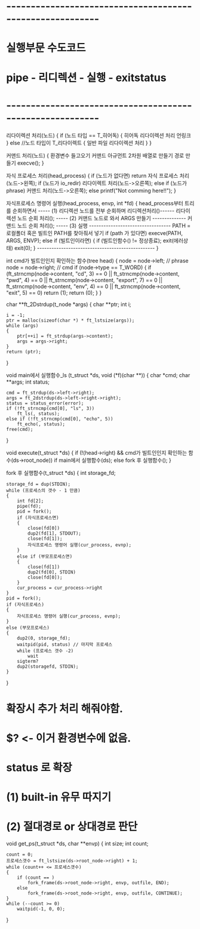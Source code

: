 
# ---------------------------------------------------------
# 실행부문 수도코드
# pipe - 리디렉션 - 실행 - exitstatus
# ---------------------------------------------------------

리다이렉션 처리(노드)
{
	if (노드 타입 == T_히어독)
	{
		히어독 리다이렉션 처리
		언링크
	}
	else //노드 타입이 T_리다이렉트
	{
		일반 파일 리다이렉션 처리
	}
}

커맨드 처리(노드)
{
	환경변수 들고오기
	커맨드 아규먼트 2차원 배열로 만들기
	경로 만들기
	execve();
}

자식 프로세스 처리(head_process)
{
	if (노드가 없다면)
		return
	자식 프로세스 처리 (노드->왼쪽);
	if (노드가 io_redir)
		리다이렉트 처리(노드->오른쪽);
	else if (노드가 phrase)
		커맨드 처리(노드->오른쪽);
	else
		printf("Not comming here!!");
}

자식프로세스 명령어 실행(head_process, envp, int *fd)
{
	head_process부터 트리를 순회하면서
	----- (1) 리디렉션 노드를 전부 순회하며 리디렉션처리()------
	리다이렉션 노드 순회 처리();
	----- (2) 커맨드 노드로 와서 ARGS 만들기 --------------
	커맨드 노드 순회 처리();
	----- (3) 실행  ----------------------------------
	PATH = 로컬폴더 혹은 빌트인 PATH를 찾아줘서 넣기
	if (path 가 있다면)
		execve(PATH, ARGS, ENVP);
	else if (빌트인이라면)
	{
		if (빌트인함수() != 정상종료);
			exit(에러상태)
		exit(0);
	}
	-------------------------------------------------
}

int		cmd가 빌트인인지 확인하는 함수(tree head)
{
	node = node->left;	// phrase
	node = node->right;	// cmd
	if (node->type == T_WORD)
	{
		if (ft_strncmp(node->content, "cd", 3) == 0
			|| ft_strncmp(node->content, "pwd", 4) == 0
			|| ft_strncmp(node->content, "export", 7) == 0
			|| ft_strncmp(node->content, "env", 4) == 0
			|| ft_strncmp(node->content, "exit", 5) == 0)
			return (1);
		return (0);
	}
}

char	**ft_2Dstrdup(t_node *args)
{
	char	**ptr;
	int		i;

	i = -1;
	ptr = malloc(sizeof(char *) * ft_lstsize(args));
	while (args)
	{
		ptr[++i] = ft_strdup(args->content);
		args = args->right;
	}
	return (ptr);
}

void	main에서 실행함수_ls (t_struct *ds, void (*f)(char **))
{
	char	*cmd;
	char	**args;
	int status;

	cmd = ft_strdup(ds->left->right);
	args = ft_2dstrdup(ds->left->right->right);
	status = status_error(error);
	if (!ft_strncmp(cmd[0], "ls", 3))
		ft_ls(, status);
	else if (!ft_strncmp(cmd[0], "echo", 5))
		ft_echo(, status);
	free(cmd);
}

void	execute(t_struct *ds)
{
	if (!(head->right) && cmd가 빌트인인지 확인하는 함수(ds->root_node))
		if main에서 실행함수(ds);
	else
		fork 후 실행함수();
}

fork 후 실행함수(t_struct *ds)
{
	int storage_fd;

	storage_fd = dup(STDIN);
	while (프로세스의 갯수 - 1 만큼)
	{
		int fd[2];
		pipe(fd);
		pid = fork();
		if (자식프로세스면)
		{
			close(fd[0])
			dup2(fd[1], STDOUT);
			close(fd[1]);
			자식프로세스 명령어 실행(cur_process, evnp);
		}
		else if (부모프로세스면)
		{
			close(fd[1])
			dup2(fd[0], STDIN)
			close(fd[0]);
		}
		cur_process = cur_process->right
	}
	pid = fork();
	if (자식프로세스)
	{
		자식프로세스 명령어 실행(cur_process, evnp);
	}
	else (부모프로세스)
	{
		dup2(0, storage_fd);
		waitpid(pid, status) // 마지막 프로세스
		while (프로세스 갯수 -2)
			wait
		sigterm?
		dup2(storagefd, STDIN);
	}
}

# 확장시 추가 처리 해줘야함.
# $? <- 이거 환경변수에 없음.
# status 로 확장
# (1) built-in 유무 따지기
# (2) 절대경로 or 상대경로 판단
void	get_ps(t_struct *ds, char **envp)
{
    int     size;
    int     count;

    count = 0;
    프로세스갯수 = ft_lstsize(ds->root_node->right) + 1;
    while (count++ <= 프로세스갯수)
	{
		if (count == )
			fork_frame(ds->root_node->right, envp, outfile, END);
		else
			fork_frame(ds->root_node->right, envp, outfile, CONTINUE);
	}
	while (--count >= 0)
		waitpid(-1, 0, 0);
}

